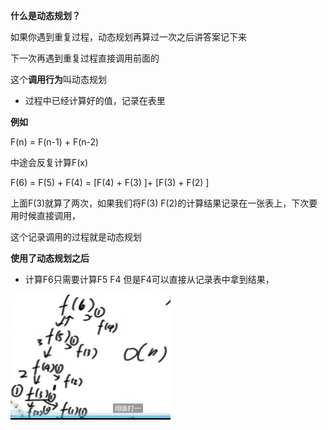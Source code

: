 

**什么是动态规划？**

如果你遇到重复过程，动态规划再算过一次之后讲答案记下来

下一次再遇到重复过程直接调用前面的

这个**调用行为**叫动态规划

- 过程中已经计算好的值，记录在表里



**例如**

F(n) =  F(n-1) + F(n-2)

中途会反复计算F(x)

F(6) = F(5) + F(4) = [F(4) + F(3) ]+ [F(3) + F(2) ]

上面F(3)就算了两次，如果我们将F(3) F(2)的计算结果记录在一张表上，下次要用时候直接调用，

这个记录调用的过程就是动态规划



**使用了动态规划之后**

- 计算F6只需要计算F5 F4 但是F4可以直接从记录表中拿到结果，

<img src="pic/1%E4%BB%80%E4%B9%88%E6%98%AF%E5%8A%A8%E6%80%81%E8%A7%84%E5%88%92.assets/image-20220616132046587.png" alt="image-20220616132046587" style="zoom: 25%;" />
